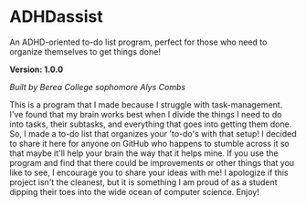 # ADHDassist
An ADHD-oriented to-do list program, perfect for those who need to organize themselves to get things done!

**Version: 1.0.0**

*Built by Berea College sophomore Alys Combs*

This is a program that I made because I struggle with task-management. I've found that my brain works best when I divide the things I need to do into tasks,
their subtasks, and everything that goes into getting them done. So, I made a to-do list that organizes your 'to-do's with that setup! I decided to share it
here for anyone on GitHub who happens to stumble across it so that maybe it'll help your brain the way that it helps mine. If you use the program and find
that there could be improvements or other things that you like to see, I encourage you to share your ideas with me! I apologize if this project isn't the
cleanest, but it is something I am proud of as a student dipping their toes into the wide ocean of computer science. Enjoy!
